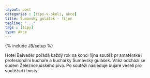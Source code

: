 ```yaml
---
layout: post
categories : [tipy-v-okoli, akce]
title: Šumavský gulášek - říjen
tagline: "..."
tags : [tipy]
type: Akce
---
```

{% include JB/setup %}

Hotel Belvedér pořádá každý rok na konci října soutěž pr amatérské i profesionální kuchaře a kuchařky Šumavský gulášek. Vítěz odchází se sudem Železnorudského piva. Po soutěži následuje bujaré veselí pro soutěžící i hosty.
